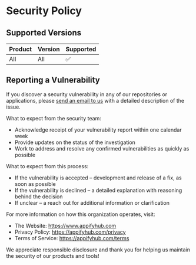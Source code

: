 # Security Policy

## Supported Versions

| Product | Version | Supported          |
|---------|---------|--------------------|
| All     | All     | :white_check_mark: |

## Reporting a Vulnerability

If you discover a security vulnerability in any of our repositories or applications,
please [send an email to us](mailto:security@appifyhub.com) with a detailed description of the issue.

What to expect from the security team:
  - Acknowledge receipt of your vulnerability report within one calendar week
  - Provide updates on the status of the investigation
  - Work to address and resolve any confirmed vulnerabilities as quickly as possible

What to expect from this process:
  - If the vulnerability is accepted – development and release of a fix, as soon as possible
  - If the vulnerability is declined – a detailed explanation with reasoning behind the decision
  - If unclear – a reach out for additional information or clarification

For more information on how this organization operates, visit:
  - The Website: https://www.appifyhub.com
  - Privacy Policy: https://appifyhub.com/privacy
  - Terms of Service: https://appifyhub.com/terms

We appreciate responsible disclosure and thank you for helping us maintain the security of our products and tools!
